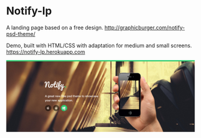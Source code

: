 # Notify-lp

A landing page based on a free design.
http://graphicburger.com/notify-psd-theme/

Demo, built with HTML/CSS with adaptation for medium and small screens.
https://notify-lp.herokuapp.com

<img src='/title_screen.jpg' style='align:center'>
